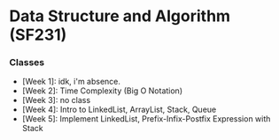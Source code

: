 # Data Structure and Algorithm (SF231)

### Classes
- [Week 1]: idk, i'm absence.
- [Week 2]: Time Complexity (Big O Notation)
- [Week 3]: no class
- [Week 4]: Intro to LinkedList, ArrayList, Stack, Queue
- [Week 5]: Implement LinkedList, Prefix-Infix-Postfix Expression with Stack